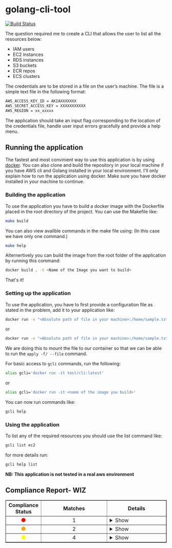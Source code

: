 # golang-cli-tool

[![Build Status](https://travis-ci.org/Manuhmutua/golang-cli-tool.svg?branch=master)](https://travis-ci.org/Manuhmutua/golang-cli-tool)

The question required me to create a CLI that allows the user to list all the resources below:
- IAM users
- EC2 instances
- RDS instances
- S3 buckets
- ECR repos
- ECS clusters

The credentials are to be stored in a file on the user’s machine. The file is a simple text file in the following format:
```sh
AWS_ACCESS_KEY_ID = AKIAXXXXXXX
AWS_SECRET_ACCESS_KEY = XXXXXXXXXXX
AWS_REGION = xx_xxxxx
```

The application should take an input flag corresponding to the location of the credentials file, handle user input errors gracefully and provide a help menu.

## Running the application

The fastest and most convinient way to use this application is by using [docker](https://www.docker.com). You can also clone and build the repository in your local machine if you have AWS cli and Golang installed in your local environment. I'll only explain how to run the application using docker.
Make sure you have docker installed in your machine to continue.

### Building the application 

To use the application you have to build a docker image with the Dockerfile placed in the root directory of the project. 
You can use the Makefile like:
```sh
make build
```
You can also view availble commands in the make file using: (In this case we have only one command.)
```sh
make help
```
Alternertively you can build the image from the root folder of the application by running this command:
```sh
docker build . -t <Name of the Image you want to build>
```

That's it!

### Setting up the application 
 
To use the application, you have to first provide a configuration file as stated in the problem, add it to your application like: 
```sh
docker run -v "<Absolute path of file in your machine>:/home/sample.txt -it test/cli:latest apply -f /home/sample.txt
```
or 
```sh
docker run -v "<Absolute path of file in your machine>:/home/sample.txt -it <name of the image you build> apply -f /home/sample.txt
```
We are doing this to mount the file to our container so that we can be able to run the `apply -f/ --file` command.

For basic access to `gcli` commands, run the following:
```sh
alias gcli='docker run -it test/cli:latest'
```
or 
```sh
alias gcli='docker run -it <name of the image you build>'
```

You can now run commands like:
```sh
gcli help
```

### Using the application 

To list any of the required resources you should use the list command like:
```sh
gcli list ec2
```
 for more details run:
 ```sh
 gcli help list
 ```

 **NB: This application is not tested in a real aws environment**

<section class="compliance-report"><h2>Compliance Report- WIZ</h2><table border="1" cellpadding="5" style="table-layout: fixed;" width="100%"><tr><th>Compliance Status</th><th>Matches</th><th>Details</th></tr><tr><td style="width: 10%; text-align: center;"><span style="display: inline-block; width: 13px; height: 13px; border-radius: 50%;background-color: red;"></span></td><td style="text-align: center;">1</td><td><details><summary>Show</summary><hr><b>Rule: </b>API Gateway stages access logging should be enabled<br/><b>Expected: </b>aws_api_gateway_deployment[this].stage_description should be set<br/><b>File Name: </b>aws/modules/api-gateway-v1/main.tf<br/><b>Line Number: </b>21<br/><b>Resource Name: </b>aws_api_gateway_deployment[this]<br/><hr/></hr></details></td></tr><tr><td style="width: 10%; text-align: center;"><span style="display: inline-block; width: 13px; height: 13px; border-radius: 50%;background-color: orange;"></span></td><td style="text-align: center;">2</td><td><details><summary>Show</summary><hr><b>Rule: </b>KMS key is scheduled for deletion<br/><b>Expected: </b>KMS key is scheduled for deletion (informational)<br/><b>File Name: </b>aws/modules/kms/main.tf<br/><b>Line Number: </b>1<br/><b>Resource Name: </b>aws_kms_key[this]<br/><hr/><b>Rule: </b>KMS key is scheduled for deletion<br/><b>Expected: </b>KMS key is scheduled for deletion (informational)<br/><b>File Name: </b>aws/modules/route53-zone/main.tf<br/><b>Line Number: </b>60<br/><b>Resource Name: </b>aws_kms_key[this]<br/><hr/></hr></details></td></tr><tr><td style="width: 10%; text-align: center;"><span style="display: inline-block; width: 13px; height: 13px; border-radius: 50%;background-color: yellow;"></span></td><td style="text-align: center;">4</td><td><details><summary>Show</summary><hr><b>Rule: </b>Resource should be protected by Shield Advanced<br/><b>Expected: </b>aws_lb has shield advanced associated<br/><b>File Name: </b>aws/modules/alb/main.tf<br/><b>Line Number: </b>1<br/><b>Resource Name: </b>aws_lb[this]<br/><hr/><b>Rule: </b>Resource should be protected by Shield Advanced<br/><b>Expected: </b>aws_cloudfront_distribution has shield advanced associated<br/><b>File Name: </b>aws/modules/cloudfront/main.tf<br/><b>Line Number: </b>1<br/><b>Resource Name: </b>aws_cloudfront_distribution[this]<br/><hr/><b>Rule: </b>Resource should be protected by Shield Advanced<br/><b>Expected: </b>aws_route53_zone has shield advanced associated<br/><b>File Name: </b>aws/modules/route53-zone/main.tf<br/><b>Line Number: </b>1<br/><b>Resource Name: </b>aws_route53_zone[this]<br/><hr/><b>Rule: </b>Resource should be protected by Shield Advanced<br/><b>Expected: </b>aws_eip has shield advanced associated<br/><b>File Name: </b>aws/modules/vpc/main.tf<br/><b>Line Number: </b>297<br/><b>Resource Name: </b>aws_eip[nat]<br/><hr/></hr></details></td></tr></table></section>
